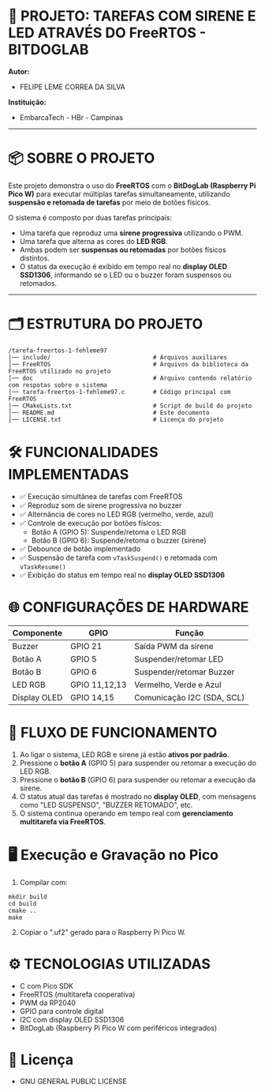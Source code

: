 # 🔔 PROJETO: TAREFAS COM SIRENE E LED ATRAVÉS DO FreeRTOS - BITDOGLAB

**Autor:**  
- FELIPE LEME CORREA DA SILVA

**Instituição:**  
- EmbarcaTech - HBr - Campinas

---

# 📦 SOBRE O PROJETO

Este projeto demonstra o uso do **FreeRTOS** com o **BitDogLab (Raspberry Pi Pico W)** para executar múltiplas tarefas simultaneamente, utilizando **suspensão e retomada de tarefas** por meio de botões físicos.

O sistema é composto por duas tarefas principais:

- Uma tarefa que reproduz uma **sirene progressiva** utilizando o PWM.
- Uma tarefa que alterna as cores do **LED RGB**.
- Ambas podem ser **suspensas ou retomadas** por botões físicos distintos.
- O status da execução é exibido em tempo real no **display OLED SSD1306**, informando se o LED ou o buzzer foram suspensos ou retomados.

---

# 🗂️ ESTRUTURA DO PROJETO

```
/tarefa-freertos-1-fehleme97
│── include/                             # Arquivos auxiliares
│── FreeRTOS                             # Arquivos da biblioteca da FreeRTOS utilizado no projeto
│── doc                                  # Arquivo contendo relatório com respotas sobre o sistema
│── tarefa-freertos-1-fehleme97.c        # Código principal com FreeRTOS
│── CMakeLists.txt                       # Script de build do projeto
│── README.md                            # Este documento
│── LICENSE.txt                          # Licença do projeto
```

# 🛠️ FUNCIONALIDADES IMPLEMENTADAS

- ✅ Execução simultânea de tarefas com FreeRTOS  
- ✅ Reproduz som de sirene progressiva no buzzer  
- ✅ Alternância de cores no LED RGB (vermelho, verde, azul)  
- ✅ Controle de execução por botões físicos:  
  - Botão A (GPIO 5): Suspende/retoma o LED RGB  
  - Botão B (GPIO 6): Suspende/retoma o buzzer (sirene)  
- ✅ Debounce de botão implementado  
- ✅ Suspensão de tarefa com `vTaskSuspend()` e retomada com `vTaskResume()`  
- ✅ Exibição do status em tempo real no **display OLED SSD1306**  

# 🌐 CONFIGURAÇÕES DE HARDWARE

| Componente  | GPIO          | Função                        |
|-------------|---------------|-------------------------------|
| Buzzer      | GPIO 21       | Saída PWM da sirene          |
| Botão A     | GPIO 5        | Suspender/retomar LED        |
| Botão B     | GPIO 6        | Suspender/retomar Buzzer     |
| LED RGB     | GPIO 11,12,13 | Vermelho, Verde e Azul       |
| Display OLED| GPIO 14,15    | Comunicação I2C (SDA, SCL)   |

# 🔄 FLUXO DE FUNCIONAMENTO

1. Ao ligar o sistema, LED RGB e sirene já estão **ativos por padrão**.
2. Pressione o **botão A** (GPIO 5) para suspender ou retomar a execução do LED RGB.
3. Pressione o **botão B** (GPIO 6) para suspender ou retomar a execução da sirene.
4. O status atual das tarefas é mostrado no **display OLED**, com mensagens como "LED SUSPENSO", "BUZZER RETOMADO", etc.
5. O sistema continua operando em tempo real com **gerenciamento multitarefa via FreeRTOS**.

# 🖥️ Execução e Gravação no Pico

1. Compilar com:

```
mkdir build
cd build
cmake ..
make
``` 

2. Copiar o ".uf2" gerado para o Raspberry Pi Pico W.

# ⚙️ TECNOLOGIAS UTILIZADAS

- C com Pico SDK
- FreeRTOS (multitarefa cooperativa)
- PWM da RP2040
- GPIO para controle digital
- I2C com display OLED SSD1306
- BitDogLab (Raspberry Pi Pico W com periféricos integrados)

# 📜 Licença

- GNU GENERAL PUBLIC LICENSE
